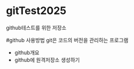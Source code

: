 # gitTest2025
github테스트를 위한 저장소

#github 사용방법
git은 코드의 버전을 관리하는 프로그램
- github개요
- github에 원격저장소 생성하기 

